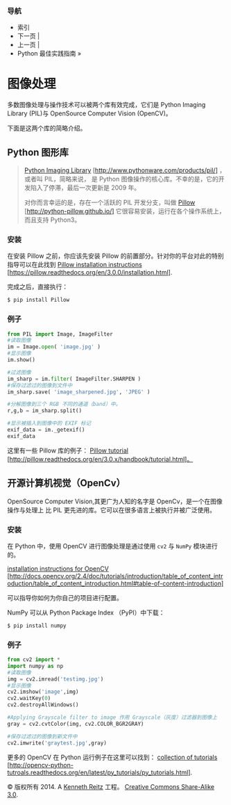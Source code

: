 ### 导航

*   索引
*   下一页 |
*   上一页 |
*   Python 最佳实践指南 »

# 图像处理

多数图像处理与操作技术可以被两个库有效完成，它们是 Python Imaging Library (PIL)与 OpenSource Computer Vision (OpenCV)。

下面是这两个库的简略介绍。

## Python 图形库

> [Python Imaging Library](http://www.pythonware.com/products/pil/) [http://www.pythonware.com/products/pil/] ，或者叫 PIL，简略来说， 是 Python 图像操作的核心库。不幸的是，它的开发陷入了停滞，最后一次更新是 2009 年。
> 
> 对你而言幸运的是，存在一个活跃的 PIL 开发分支，叫做 [Pillow](http://python-pillow.github.io/) [http://python-pillow.github.io/] 它很容易安装，运行在各个操作系统上，而且支持 Python3。

### 安装

在安装 Pillow 之前，你应该先安装 Pillow 的前置部分。针对你的平台对此的特别指导可以在此找到 [Pillow installation instructions](https://pillow.readthedocs.org/en/3.0.0/installation.html) [https://pillow.readthedocs.org/en/3.0.0/installation.html].

完成之后，直接执行：

```py
$ pip install Pillow 
```

### 例子

```py
from PIL import Image, ImageFilter
#读取图像
im = Image.open( 'image.jpg' )
#显示图像
im.show()

#过滤图像
im_sharp = im.filter( ImageFilter.SHARPEN )
#保存过滤过的图像到文件中
im_sharp.save( 'image_sharpened.jpg', 'JPEG' )

#分解图像到三个 RGB 不同的通道（band）中。
r,g,b = im_sharp.split()

#显示被插入到图像中的 EXIF 标记
exif_data = im._getexif()
exif_data 
```

这里有一些 Pillow 库的例子： [Pillow tutorial](http://pillow.readthedocs.org/en/3.0.x/handbook/tutorial.html) [http://pillow.readthedocs.org/en/3.0.x/handbook/tutorial.html]。

## 开源计算机视觉（OpenCv）

OpenSource Computer Vision,其更广为人知的名字是 OpenCv，是一个在图像操作与处理上 比 PIL 更先进的库。它可以在很多语言上被执行并被广泛使用。

### 安装

在 Python 中，使用 OpenCV 进行图像处理是通过使用 `cv2` 与 `NumPy` 模块进行的。

[installation instructions for OpenCV](http://docs.opencv.org/2.4/doc/tutorials/introduction/table_of_content_introduction/table_of_content_introduction.html#table-of-content-introduction) [http://docs.opencv.org/2.4/doc/tutorials/introduction/table_of_content_introduction/table_of_content_introduction.html#table-of-content-introduction]

可以指导你如何为你自己的项目进行配置。

NumPy 可以从 Python Package Index （PyPI）中下载：

```py
$ pip install numpy 
```

### 例子

```py
from cv2 import *
import numpy as np
#读取图像
img = cv2.imread('testimg.jpg')
#显示图像
cv2.imshow('image',img)
cv2.waitKey(0)
cv2.destroyAllWindows()

#Applying Grayscale filter to image 作用 Grayscale（灰度）过滤器到图像上
gray = cv2.cvtColor(img, cv2.COLOR_BGR2GRAY)

#保存过滤过的图像到新文件中
cv2.imwrite('graytest.jpg',gray) 
```

更多的 OpenCV 在 Python 运行例子在这里可以找到： [collection of tutorials](http://opencv-python-tutroals.readthedocs.org/en/latest/py_tutorials/py_tutorials.html) [http://opencv-python-tutroals.readthedocs.org/en/latest/py_tutorials/py_tutorials.html].

© 版权所有 2014\. A <a href="http://kennethreitz.com/pages/open-projects.html">Kenneth Reitz</a> 工程。 <a href="http://creativecommons.org/licenses/by-nc-sa/3.0/"> Creative Commons Share-Alike 3.0</a>.